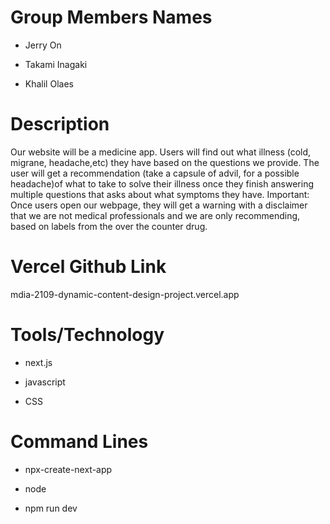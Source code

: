 # Group Members Names
- Jerry On
* Takami Inagaki
+ Khalil Olaes 


# Description
 Our website will be a medicine app. Users will find out what illness (cold, migrane, headache,etc) they have based on the questions we provide.
 The user will get a recommendation (take a capsule of advil, for a possible headache)of what to take to solve their illness once they finish answering multiple questions that asks about what symptoms they have. 
 Important: Once users open our webpage, they will get a warning with a disclaimer that we are not medical professionals and we are only recommending, based on labels from the over the counter drug.

# Vercel Github Link
mdia-2109-dynamic-content-design-project.vercel.app


# Tools/Technology
- next.js
* javascript
+ CSS


# Command Lines
- npx-create-next-app
* node
+ npm run dev


